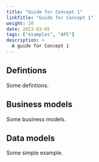 ```yaml
---
title: "Guide for Concept 1"
linkTitle: "Guide for Concept 1"
weight: 20
date: 2023-03-05
tags: ["examples", "API"]
description: >
  A guide for Concept 1
---
```



## Defintions

Some defintions.

## Business models

Some business models.

## Data models

Some simple example.
